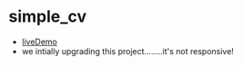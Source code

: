 # simple_cv
- [liveDemo](https://himadwise.github.io/simple_cv/)
- we intially upgrading this project........it's not responsive!
